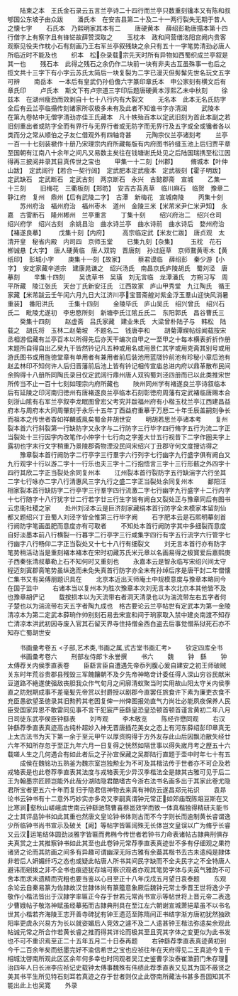 <!-- { "loadSidebar": true } -->
　　陆柬之本　王氏金石录云五言兰亭诗二十四行而兰亭只数重刻镵本又有陈和叔郇国公东坡子由众跋
　　潘氏本　在安吉县第二十及二十一两行裂失无期于昔人之懐七字
　　石氏本　乃熙明家其本有二
　　唐硬黄本　薛绍彭勒唐搨本第十四行僧字上有察字且有锋铓故薛赞深取之
　　玉枕本　政和间营缮洛阳宫阙内贵客观察见役夫作枕小石有刻画乃王右军兰亭叙残缺之余只有五十一字笔势清劲必唐人所临近时不能及也
　　织本　松杂录载宗先天时所有异物如西蜀织成兰亭叙是其一也
　　残石本　此得之残石之余仍作二块前一块有非夫古互虽殊事一也后之揽文共十三字下有小字云苏氏太简后一块复裂为二字已漫灭但髣髴先世名玩文五字可辨
　　南岳本　一本后有皇武仍孙伯儋六字篆印章氏本　申公家刻有横文后有章氏印
　　卢氏本　斯文下有卢宗道三字印后题唐硬黄本淳熙乙未中秋刻
　　徐兹本　在湖州瘦劲而效剥自十七十八行内有大裂文
　　无名本　此本无名氏防字全后有云兰亭临搨传刻诸家所収极多未有及此者不知谁书字亦清润
　　武陵本　在第九卷帖中无僧字清劲亦佳王氏藏本　凡十帙殆百本以定武旧刻为首此本副之若旧刻重出者或防字全而有界行与无界行者或无防字而无界行及五字或全或镵者各以类而分之常从顺伯之子友仁借观外有四轴竒甚
　　元陶宗仪兰亭诸刻考
　　兰亭一百一十七刻装褫作十册乃宋理宗内府所藏每版有内府图书钤缝玉池上后归贾平章至国朝有江南八十余年之间凡又易数主矣往在钱塘谢氏处见之后陆国瑞携至松江因得再三披阅并录其目真传世之宝也
　　甲集一十二刻【州郡】
　　脩城本【叶仲山跋】　定武阔行【若合一契行阔】　定武肥本定武瘦本　定武板刻【霍子明跋】　定武缺石　定武断石　定武古刻　两京断石　永兴　古懿郡斋　宣城
　　乙集一十三刻
　　旧梅花　三衢板刻【郑昉】　安吉古苔真草　临川麻石　临贺　豫章二　静江府　复州　鼎州【后有武陵二字】　古潭　新梅花　宣城南陵
　　丙集十刻
　　苏州府治　福州府治　福州枣木　道州　金陵三米【米芾米尹仁米尹知】　永嘉　古霅断石　隆州郴州　兰亭重言
　　丁集十刻
　　绍兴府治二　绍兴仓司　绍兴府学　绍兴古刻　余姚县治　曲水诗兰亭　曲水诗前　曲水诗后　婺州府治【褚遂良摹】
　　戊集十刻【内府】
　　高宗临定武【米友仁跋】　唐贞观　太清开皇　秘省内殿　内司四　京师玉堂
　　已集九刻【杂集】
　　玉枕　花石　栁诚悬【大字】　唐人硬黄临　唐人双钩　晋唐刻　孙过庭草　京师鵞黄枣木【黄纸印】　彭城小字
　　庚集十一刻【故家】
　　蔡君谟临　薛绍彭　秦少游【小字】　安定家藏辛道宗　建康晁谦之　绍兴汤氏　南昌京氏庐陵胡氏　蜀刘泾　唐摹刻
　　辛集十四刻
　　吴诜草书　吴璜　刘无言临　龙潭潘氏　方朔习写　周平所藏　陵江张氏　天台丁氏新安汪氏　江西故家　庐山甲秀堂　九江陶氏　循王家藏【米芾跋云壬午闰六月九日大江济川亭宝晋斋艎对紫金浮玉羣山迎快风消暑重装】　番阳洪氏
　　壬集十四刻
　　金陵毕氏　庐山吴氏　绍兴曾氏　绍兴石氏二　毗陵尤遂初　李忠愍所刻　新塘李氏江隂丘氏二　东阳郭氏　昌谷曹氏三
　　癸集十四刻
　　赵虚斋　吕氏家藏　建业朱氏　大梁曾朴陆子与　韩松　陆载之　胡氏将　玉林二赵菊坡　不题名二　钱唐李和
　　胡菊潭禊帖综闻载按宋丞相游佀藏有兰亭百本以所得先后亦天干编次自甲之一至甲之十每本横表折折作册末题所自得自出乙癸九干皆然钤记凡五种或用名或用景仁其字或用克斋其别号或用游氏图书或用旌徳堂章有单用者有兼用者前后装池用蓝牋钤前池有珍秘小章后池有赵孟林印不知何许人后归晋藩前后池上皆有钤记相传宣庙总进内府以鼎革散布民间余购得十八册所同陶氏录目仅定武阔行鼎州唐人双钩蜀刘泾四册而已以此类推宋世所传当不止一百十七刻如理宗内府所藏也
　　陜州同州学有褚遂良兰亭诗叙临本后有延陵之印河南归徳州有唐褚遂良兰亭临本石刻彰徳府周藩有定武褚临唐赐本合刻浙山隂有右军兰亭叙李龙眠图曾宏父考究并跋福州府有小楷玉枕兰亭江西建昌益府本与周府本大同周肇刻于永乐十五年丁酉益府重摹于万厯二十年壬辰盖嗣刻争长而祖本之传世者杳如祥麟威鳯矣蜀金井胡世安
　　明胡若思兰亭诸本考
　　复州裂本首六行斜裂第一行缺防字又永字与二行防字三行毕字四行脩字五行为流二字正当裂处十三行因字内改笔作小仲字十七行向之字差大廿五行视昔下二字作圏夫字上露初也字末行文字稍重乃景陵郡斋物湮没民间宋绍兴丁丑郡守何文度搜访得之
　　豫章裂本首行阙防字二行亭字三行羣字六行列字七行幽字九行盛字俱有阙白又九行观字十行以游二字十一行乐也夫三字十二行抱悟言三字十三行形骸之外四字十四行其欣二字正当裂处余同复州本
　　江州裂本首行裂防字五行缺湍字六行坐其二字七行咏亦二字八行清惠风三字九行之盛二字正当裂处余同复州本
　　鄱阳汪相家裂本首行缺防字二行亭字三行羣字四行流激二字七行幽字九行盛字十二行内字十七行随字十八行犹字廿二行若字廿三行生字皆有阙白又裂处正与豫章同后有图书云忠衞社稷之家
　　处州刘泾本云是巨济刻家藏绢本首行防字全未模家本留刻仙都又题绍兴丁丑蜀人刘泾字皆全惟第三行毕字阙
　　石字肥本云是石熙明摹刻首行阙防字笔画虽肥而意度亦有可取者
　　不知处本首行阙防字其中多细裂而意度自好淡墨本前八行横裂一行暮字二行亭字三行咸集字四行有字五行流字六行管字七行幽字八行畅仰二字正当裂处又十七十八行有细裂文
　　刘无言本首行亦有防字笔势稍活动当是重刻褚本褚本在宋时初藏苏氏米元章以名画易得之极寳爱后嘉熙庚子西秦张清叔摹勒上石不知何时又重刻也
　　永嘉本云是智永临写宋绍兴间太守程迈刻寘郡斋笔势虽纵逸而未免失真首行防字亦全末有孙绰后序是唐干封二年僧懐仁集书又有吴傅朋题识具在
　　北京本近出天师庵土中规模意度与豫章本略同今在国子监中
　　右诸本当以复州本为胜次豫章本次刘无言本次北京本其他皆不及也豫章胡俨记
　　载按损本以为天流带右者洞天清录也以为湍流带左右五字者何子楚也以为湍流带右天五字者陶九成也　格古要论云兰亭帖世有定武本为第一金陵清凉本为第二定武本薛珦作帅别刻石易去宋宣和间于珦家取入禁中建炎南渡不知存亡清凉本洪武初因寺废入官其石留天界寺住持僧金西白盗去后事觉僧系狱死石亦不知存亡蜀胡世安











　　书画彚考卷五
<子部,艺术类,书画之属,式古堂书画汇考>
　　钦定四库全书
　　书画彚考卷六
　　刑部左侍郎卞永誉撰
　　书六
　　魏
　　钟　繇
　　钟太傅荐关内侯季直表卷
　　臣繇言臣自遭遇先帝忝列腹心爰自建安之初王师破贼关东时年荒谷贵郡县残毁三军餽饟朝不及夕先帝神略竒计委任得人深山穷谷民献米豆道路不絶遂使强敌丧胆我众作气旬月之间廓清蚁聚当时实用故山阳太守关内侯季直之防尅期成事不差毫髪先帝赏以封爵授以剧郡今直罢任旅食许下素为廉吏衣食不充臣愚欲望圣徳录其旧勲矜其老困复俾一州俾图报効直气力尚壮必能夙夜保养人民臣受国家异恩不敢雷同见事不言干犯宸严臣繇皇恐皇恐顿首顿首谨言黄初二年八月日司徒东武亭侯臣钟繇表
　　刘岑观
　　李木敬览
　　陈经许懋同观
　　右汉钟繇荐季直表真迹高古纯朴超妙入神无晋唐插花美女之态上有河东薛绍彭印章真无上太古法书为天下第一余于至元甲午以厚资购得于方外友存此山后因飘泊散失经廿六年不知所存忽于至正九年六月一日复得之恍然如隔世事以得失嵗月考之歴五十六载嗟人生之几何遇合有如此者后之子孙宜保藏之吴郡陆行直题于壶中时年七十有五
　　成侯在魏铭功五熟釜为魏宗室岂独勲业为不可及其楷法传于世者亦不可企及若戎辂表是也此卷荐季直表其法度与戎辂表无少异汉季楷法全是隷其古雅可见于后二王为翰墨宗匠顾岂能外此哉分湖陆隐君酷嗜古今浙右法书名画多出于其家此卷尤隐君所宝者更五六十年而复归于隐君信神物去来真有神防云遂昌郑元祐识
　　袁昻论书云钟书有十二意外巧妙实亦多竒又李嗣真谓钟元常正如郊庙既陈爼豆斯在又比寒涧壑秋山嵯峨虞世南云钟繇驰骛曹喜蔡邕效学而致一体真楷独得精研夫能书之士其评品钟书如此其重也然唐文皇论钟书体则古而不今字则长而逾制黄长睿谓逸少所临钟书尚书宣示及破关【阙】等帖字皆匾阔殊无长体岂文皇误以广为脩乎长睿又云汉运笔结体圆劲淡雅字皆匾而弗椭今传世者若钟书力命表诸帖古隷典刑俱存夫真赏之士其推察钟书如此其至也此卷钟元常荐季直表真迹世不多有仔细观之果符诸贤之论而其防画之间多有异趣可谓幽深无际古雅有余葢其楷书去古未逺纯是隷体非若后人妍媚纤巧之态也或疑此帖唐人所书其间民字缺而不全夫民字之不全特唐人避讳而剜拨之非不全书也痕迹犹存端可察识观者亦观其笔势字体与夫英气雅韵不可舍本而求末遗精而究粗也要当鉴以心目至正十八年戊戌五月望日袁泰题
　　东观余论云自秦易篆为佐隷故汉世隷体尚有篆籀意象厥后魏钟元常士季晋王世将逸少子敬作小楷法皆出于汉隷字率匾正今存于世若元常尚书宣示等帖世将上晋元帝二表逸少曹娥帖子敬洛神赋虽经摹拓而古隷典刑具在至江左六朝谢宣城萧挹辈虽不以书名世其小楷若齐海陵王志开善寺碑犹有钟王遗范至陈隋间正书结字渐方唐初犹然独欧阳率更虞永兴易方为长以就姿媚后人竞效之遽不及二人逺甚钟王楷法弥逺矣余观此帖诚元常之所合作若黄长睿之推而得其详论而极其至且究其字体之变更似为此书发也不可不重识焉至正二十五年五月二十日泰再题
　　右钟繇荐季直表真迹黄初到今千二百余年矣而纸墨完好不渝信希世之宝也应祯往年在天府得见二王真迹今复于相城沈啓南所观此区区余年何多幸也时同观者吴江史鉴曹孚汝泰崔澂葑门朱存理治四年人日长洲李应祯记史载钟太傅事魏殊有伟绩此荐季直表又见其为国不蔽贤之美其书平生所见特石刻耳若真迹之存于世者则仅止此啓南所藏法书甚多吾固知其不能出此上也吴寛
　　外录
